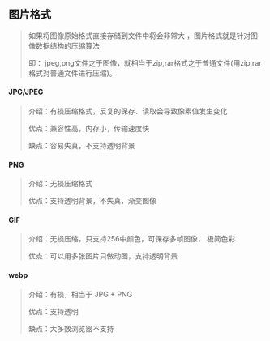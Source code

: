 ## 图片格式

> 如果将图像原始格式直接存储到文件中将会非常大 ，图片格式就是针对图像数据结构的压缩算法
>
> 即： jpeg,png文件之于图像，就相当于zip,rar格式之于普通文件(用zip,rar格式对普通文件进行压缩)。 

#### JPG/JPEG

> 介绍：有损压缩格式，反复的保存、读取会导致像素值发生变化
>
> 优点：兼容性高，内存小，传输速度快
>
> 缺点：容易失真，不支持透明背景

#### PNG

> 介绍：无损压缩格式
>
> 优点：支持透明背景，不失真，渐变图像

#### GIF

> 介绍：无损压缩，只支持256中颜色，可保存多帧图像， 极简色彩
>
> 优点：可以用多张图片只做动图，支持透明背景



#### webp

> 介绍：有损，相当于 JPG + PNG
>
> 优点：支持透明
>
> 缺点：大多数浏览器不支持